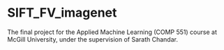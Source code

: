 # SIFT_FV_imagenet
The final project for the Applied Machine Learning (COMP 551) course at McGill University, under the supervision of Sarath Chandar.
